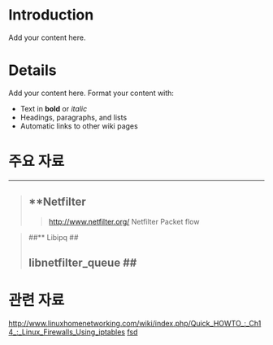 # Introduction #

Add your content here.


# Details #

Add your content here.  Format your content with:
  * Text in **bold** or _italic_
  * Headings, paragraphs, and lists
  * Automatic links to other wiki pages


# 주요 자료 #

---

> ## **Netfilter ##
> > http://www.netfilter.org/
> > Netfilter Packet flow

> ##** Libipq ##
> ## **libnetfilter\_queue ##**


# 관련 자료 #
http://www.linuxhomenetworking.com/wiki/index.php/Quick_HOWTO_:_Ch14_:_Linux_Firewalls_Using_iptables
<a href='www.dosuser.com'>fsd</a>


